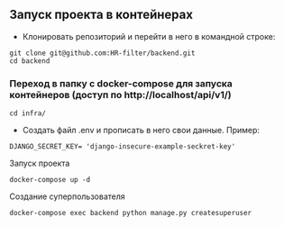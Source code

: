 ## Запуск проекта в контейнерах
- Клонировать репозиторий и перейти в него в командной строке:
```
git clone git@github.com:HR-filter/backend.git
cd backend
```

### Переход в папку с docker-compose для запуска контейнеров (доступ по http://localhost/api/v1/)
```
cd infra/
```
- Создать файл .env и прописать в него свои данные.
Пример:
```
DJANGO_SECRET_KEY= 'django-insecure-example-seckret-key'
```
Запуск проекта
```
docker-compose up -d
```
Создание суперпользователя
```
docker-compose exec backend python manage.py createsuperuser
```